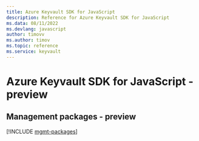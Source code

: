 ```yaml
---
title: Azure Keyvault SDK for JavaScript
description: Reference for Azure Keyvault SDK for JavaScript
ms.data: 08/11/2022
ms.devlang: javascript
author: timovv
ms.author: timov
ms.topic: reference
ms.service: keyvault
---
```

# Azure Keyvault SDK for JavaScript - preview

## Management packages - preview
[!INCLUDE [mgmt-packages](keyvault-mgmt-index.md)]
